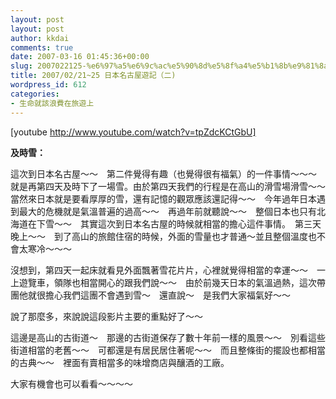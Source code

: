 ```yaml
---
layout: post
layout: post
author: kkdai
comments: true
date: 2007-03-16 01:45:36+00:00
slug: 2007022125-%e6%97%a5%e6%9c%ac%e5%90%8d%e5%8f%a4%e5%b1%8b%e9%81%8a%e8%a8%98%ef%bc%88%e4%ba%8c
title: 2007/02/21~25 日本名古屋遊記（二)
wordpress_id: 612
categories:
- 生命就該浪費在旅遊上
---
```


[youtube http://www.youtube.com/watch?v=tpZdcKCtGbU]

**及時雪：**

這次到日本名古屋～～　第二件覺得有趣（也覺得很有福氣）的一件事情～～～　就是再第四天及時下了一場雪。由於第四天我們的行程是在高山的滑雪場滑雪～～　　當然來日本就是要看厚厚的雪，還有記憶的觀眾應該還記得～～　今年過年日本遇到最大的危機就是氣溫普遍的過高～～　再過年前就聽說～～　整個日本也只有北海道在下雪～～　其實這次到日本名古屋的時候就相當的擔心這件事情。　第三天晚上～～　到了高山的旅館住宿的時候，外面的雪量也才普通～並且整個溫度也不會太寒冷～～～　　

沒想到，第四天一起床就看見外面飄著雪花片片，心裡就覺得相當的幸運～～　一上遊覽車，領隊也相當開心的跟我們說～～　由於前幾天日本的氣溫過熱，這次帶團他就很擔心我們這團不會遇到雪～　還直說～　是我們大家福氣好～～

說了那麼多，來說說這段影片主要的重點好了～～

這邊是高山的古街道～　那邊的古街道保存了數十年前一樣的風景～～　別看這些街道相當的老舊～～　可都還是有居民居住著呢～～　而且整條街的擺設也都相當的古典～～　裡面有賣相當多的味增商店與釀酒的工廠。

大家有機會也可以看看～～～～
